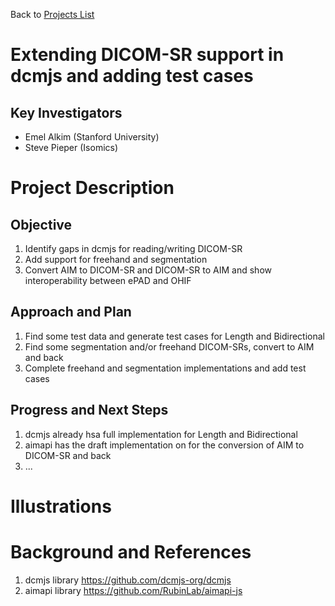 Back to [Projects List](../../README.md#ProjectsList)

# Extending DICOM-SR support in dcmjs and adding test cases

## Key Investigators

- Emel Alkim (Stanford University)
- Steve Pieper (Isomics)

# Project Description

<!-- Add a short paragraph describing the project. -->

## Objective

<!-- Describe here WHAT you would like to achieve (what you will have as end result). -->

1. Identify gaps in dcmjs for reading/writing DICOM-SR
1. Add support for freehand and segmentation
1. Convert AIM to DICOM-SR and DICOM-SR to AIM and show interoperability between ePAD and OHIF

## Approach and Plan

<!-- Describe here HOW you would like to achieve the objectives stated above. -->

1. Find some test data and generate test cases for Length and Bidirectional
1. Find some segmentation and/or freehand DICOM-SRs, convert to AIM and back
1. Complete freehand and segmentation implementations and add test cases

## Progress and Next Steps

<!-- Update this section as you make progress, describing of what you have ACTUALLY DONE. If there are specific steps that you could not complete then you can describe them here, too. -->

1. dcmjs already hsa full implementation for Length and Bidirectional
1. aimapi has the draft implementation on for the conversion of AIM to DICOM-SR and back
1. ...

# Illustrations

<!-- Add pictures and links to videos that demonstrate what has been accomplished.
![Description of picture](Example2.jpg)
![Some more images](Example2.jpg)
-->

# Background and References

<!-- If you developed any software, include link to the source code repository. If possible, also add links to sample data, and to any relevant publications. -->
1. dcmjs library https://github.com/dcmjs-org/dcmjs
1. aimapi library https://github.com/RubinLab/aimapi-js
